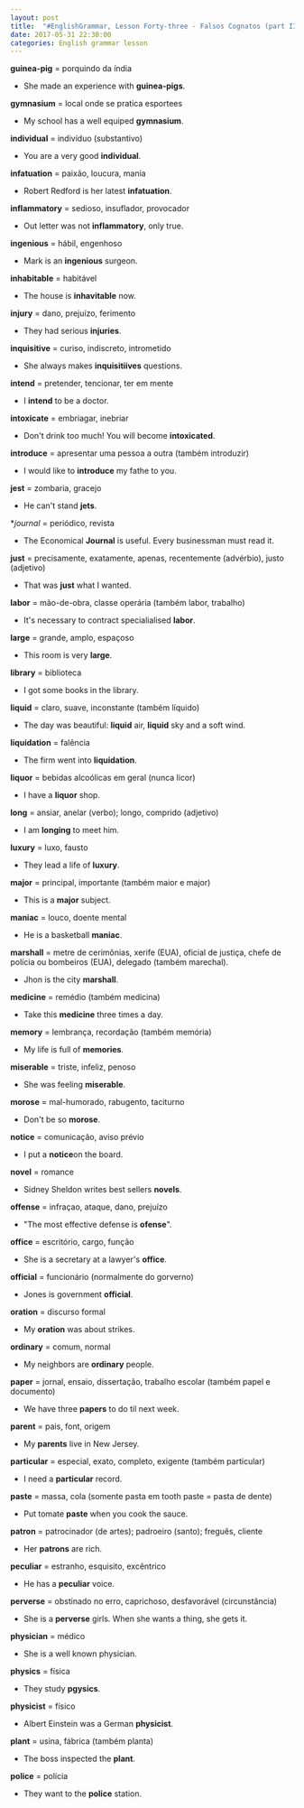 ```yaml
---
layout: post
title:  "#EnglishGrammar, Lesson Forty-three - Falsos Cognatos (part III)"
date: 2017-05-31 22:30:00
categories: English grammar lesson
---
```


**guinea-pig** = porquindo da índia

 - She made an experience with **guinea-pigs**.

**gymnasium** = local onde se pratica esportees
 
 - My school has a well equiped **gymnasium**.

**individual** = indivíduo (substantivo)

 - You are a very good **individual**.

**infatuation** = paixão, loucura, mania

 - Robert Redford is her latest **infatuation**.

**inflammatory** = sedioso, insuflador, provocador
 
 - Out letter was not **inflammatory**, only true.

**ingenious** =  hábil, engenhoso

 - Mark is an **ingenious** surgeon.

**inhabitable** = habitável

 - The house is **inhavitable** now.

**injury** = dano, prejuízo, ferimento

 - They had serious **injuries**.

**inquisitive** = curiso, indiscreto, intrometido

 - She always makes **inquisitiives** questions.

**intend** = pretender, tencionar, ter em mente
 
 - I **intend** to be a doctor.

**intoxicate** = embriagar, inebriar

 - Don't drink too much! You will become **intoxicated**.

**introduce** = apresentar uma pessoa a outra (também introduzir)

 - I would like to **introduce** my fathe to you.

**jest** =  zombaria, gracejo
 
 - He can't stand **jets**.

**journal* = periódico, revista

 - The Economical **Journal** is useful. Every businessman must read it.

**just** = precisamente, exatamente, apenas, recentemente (advérbio), justo (adjetivo)

 - That was **just** what I wanted.

**labor** = mão-de-obra, classe operária (também labor, trabalho)

 - It's necessary to contract specialialised **labor**.

**large** = grande, amplo, espaçoso

 - This room is very **large**.

**library** = biblioteca

 - I got some books in the library.

**liquid** = claro, suave, inconstante (também líquido)

 - The day was beautiful: **liquid** air, **liquid** sky  and a soft wind.

**liquidation** = falência
 
 - The firm went into **liquidation**.

**liquor** = bebidas alcoólicas em geral (nunca licor)

 - I have a **liquor** shop.

**long** =  ansiar, anelar (verbo); longo, comprido (adjetivo)

 - I am **longing** to meet him.

**luxury** = luxo, fausto

 - They lead a life of **luxury**.

**major** = principal, importante (também maior e major)

 - This is a **major** subject.

**maniac** = louco, doente mental
 
 - He is a basketball **maniac**.

**marshall** = metre de cerimônias, xerife (EUA), oficial de justiça, chefe de polícia ou bombeiros (EUA), delegado (também marechal).

 - Jhon is the city **marshall**.

**medicine** = remédio (também medicina)

 - Take this **medicine** three times a day.

**memory** = lembrança, recordação (também memória)
 
 - My life is full of **memories**.

**miserable** = triste, infeliz, penoso

 - She was feeling **miserable**.

**morose** = mal-humorado, rabugento, taciturno

 - Don't be so **morose**.

**notice** = comunicação, aviso prévio

 - I put a **notice**on the board.

**novel** = romance

 - Sidney Sheldon writes best sellers **novels**.

**offense** = infraçao, ataque, dano, prejuízo

- "The most effective defense is **ofense**".

**office** = escritório, cargo, função

 - She is a secretary at a lawyer's **office**.

**official** = funcionário (normalmente do gorverno)

 - Jones is government **official**.

**oration** = discurso formal
 
 - My **oration** was about strikes.

**ordinary** = comum, normal

 - My neighbors are **ordinary** people.

**paper** = jornal, ensaio, dissertação, trabalho escolar (também papel e documento)

 - We have three **papers** to do til next week.

**parent** =  pais, font, origem

 - My **parents** live in New Jersey.

**particular** = especial, exato, completo, exigente (também particular)

 - I need a **particular** record.

**paste** = massa, cola (somente pasta em tooth paste = pasta de dente)
 
 - Put tomate **paste** when you cook the sauce.

**patron** = patrocinador (de artes); padroeiro (santo); freguês, cliente

 - Her **patrons** are rich.

**peculiar** = estranho, esquisito, excêntrico

 - He has a **peculiar** voice.

**perverse** = obstinado no erro, caprichoso, desfavorável (circunstância)
 
 - She is a **perverse** girls. When she wants a thing, she gets it.

**physician** = médico

 - She is a well known physician.

**physics** = física 

 - They study **pgysics**.

**physicist** = físico

 - Albert Einstein was a German **physicist**.

**plant** = usina, fábrica (também planta)

 - The boss inspected the **plant**.

**police** = polícia

 - They want to the **police** station.

 